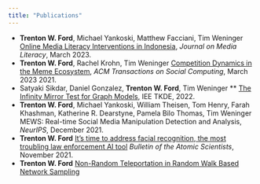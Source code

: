 ```yaml
---
title: "Publications"
---
```

* **Trenton W. Ford**, Michael Yankoski, Matthew Facciani, Tim Weninger [Online Media Literacy Interventions in Indonesia](https://digitalcommons.uri.edu/jmle/vol15/iss2/8/), _Journal on Media Literacy_, March 2023.
* **Trenton W. Ford**, Rachel Krohn, Tim Weninger [Competition Dynamics in the Meme Ecosystem](https://arxiv.org/abs/2102.03952), _ACM Transactions on Social Computing_, March 2023 2021.
* Satyaki Sikdar, Daniel Gonzalez, **Trenton W. Ford**, Tim Weninger ** [The Infinity Mirror Test for Graph Models](https://arxiv.org/abs/2009.08925), IEE TKDE, 2022.
* **Trenton W. Ford**, Michael Yankoski, William Theisen, Tom Henry, Farah Khashman, Katherine R. Dearstyne, Pamela Bilo Thomas, Tim Weninger MEWS: Real-time Social Media Manipulation Detection and Analysis, _NeurIPS_, December 2021. 
* **Trenton W. Ford** [It’s time to address facial recognition, the most troubling law enforcement AI tool](https://thebulletin.org/2021/11/its-time-to-address-facial-recognition-the-most-troubling-law-enforcement-ai-tool/) _Bulletin of the Atomic Scientists_, November 2021.
* **Trenton W. Ford** [Non-Random Teleportation in Random Walk Based Network Sampling]()